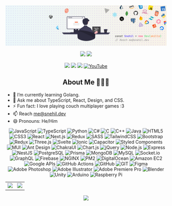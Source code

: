 <img src="./cover.png" />

<p align="center">
  <a href="https://github.com/SneakySensei"><img src="https://komarev.com/ghpvc/?username=sneakysensei&label=Profile%20views&color=ff701d&style=flat-square" /></a>
  <a href="https://wakatime.com/@SneakySensei"><img src="https://wakatime.com/badge/user/d3b549c2-de24-466c-b655-b6ee08eaf772.svg?style=flat-square"/></a>
  <br />
  <br />
  <a href="https://twitter.com/snehilcodes" target="_blank"><img src="https://img.shields.io/badge/twitter-%231DA1F2.svg?&style=flat-square&logo=twitter&logoColor=white" /></a>
  <a href="https://www.linkedin.com/in/snehilcodes/" target="_blank"><img src="https://img.shields.io/badge/linkedin-%230077B5.svg?&style=flat-square&logo=linkedin&logoColor=white" /></a>
  <a href="https://instagram.com/sneakysensei" target="_blank"><img src="https://img.shields.io/badge/instagram-%23E4405F.svg?&style=flat-square&logo=instagram&logoColor=white"></a>
  <a href="https://www.youtube.com/channel/@SnehilCodes"><img alt="YouTube" src="https://img.shields.io/badge/YouTube-%23FF0000.svg?style=flat-square&logo=YouTube&logoColor=white" /></a>
</p>

<div>
  <h2 align="center">About Me 🙋🏽‍♂️</h2>
  <ul>
    <!-- <li>🔭 I’m currently working on ...</li>
    <li>👯 Open for hackathons</li>
    <li>🤔 I’m looking for help with ...</li> -->
    <li>🌱 I’m currently learning Golang.</li>
    <li>💬 Ask me about TypeScript, React, Design, and CSS.</li>
    <li>⚡ Fun fact: I love playing couch multiplayer games :3</li>
    <li>📫 Reach <a href="mailto:me@snehil.dev" target="_blank">me@snehil.dev</a></li>
    <li>😄 Pronouns: He/Him</li>
  </ul>
  <p align="center">
    <img src="https://img.shields.io/badge/JavaScript-232323?style=flat-square&logo=javascript" alt="JavaScript" />
    <img src="https://img.shields.io/badge/TypeScript-007acc?style=flat-square&logo=typescript&logoColor=white" alt="TypeScript" />
    <img src="https://img.shields.io/badge/Python-3776AB?style=flat-square&logo=python&logoColor=white" alt="Python" />
    <img src="https://img.shields.io/badge/C%23-239120?style=flat-square&logo=csharp" alt="C#" />
    <img src="https://img.shields.io/badge/C-303030?style=flat-square&logo=c" alt="C" />
    <img src="https://img.shields.io/badge/C%2B%2B-00599C?style=flat-square&logo=cplusplus" alt="C++" />
    <img src="https://img.shields.io/badge/Java-0a85bf?style=flat-square&logo=openjdk" alt="Java" />
    <img src="https://img.shields.io/badge/HTML5-1a1a1a?style=flat-square&logo=html5" alt="HTML5" />
    <img src="https://img.shields.io/badge/CSS3-232323?style=flat-square&logo=css3&logoColor=1572B6" alt="CSS3" />
    <img src="https://img.shields.io/badge/React-20232a?style=flat-square&logo=react" alt="React" />
    <img src="https://img.shields.io/badge/Next.js-000000?style=flat-square&logo=nextdotjs" alt="Next.js" />
    <img src="https://img.shields.io/badge/Redux-764ABC?style=flat-square&logo=redux" alt="Redux" />
    <img src="https://img.shields.io/badge/SASS-1a1a1a?style=flat-square&logo=sass" alt="SASS" />
    <img src="https://img.shields.io/badge/TailwindCSS-0f1629?style=flat-square&logo=tailwindcss" alt="TailwindCSS" />
    <img src="https://img.shields.io/badge/Bootstrap-7952B3?style=flat-square&logo=bootstrap&logoColor=white" alt="Bootstrap" />
    <img src="https://img.shields.io/badge/React%20Query-232323?style=flat-square&logo=reactquery" alt="Redux" />
    <img src="https://img.shields.io/badge/Three.js-000000?style=flat-square&logo=threedotjs" alt="Three.js" />
    <img src="https://img.shields.io/badge/Svelte-000000?style=flat-square&logo=svelte" alt="Svelte" />
    <img src="https://img.shields.io/badge/Ionic-001a3a?style=flat-square&logo=ionic" alt="Ionic" />
    <img src="https://img.shields.io/badge/Capacitor-00233a?style=flat-square&logo=capacitor" alt="Capacitor" />
    <img src="https://img.shields.io/badge/Styled%20Components-383838?style=flat-square&logo=styledcomponents" alt="Styled Components" />
    <img src="https://img.shields.io/badge/MUI-2196F3?style=flat-square&logo=mui&logoColor=white" alt="MUI" />
    <img src="https://img.shields.io/badge/Ant%20Design-0170FE?style=flat-square&logo=antdesign&logoColor=white" alt="Ant Design" />
    <img src="https://img.shields.io/badge/Chakra%20UI-1a202c?style=flat-square&logo=chakraui" alt="ChakraUI" />
    <img src="https://img.shields.io/badge/Chart.js-333538?style=flat-square&logo=chartdotjs" alt="Chart.js" />
    <img src="https://img.shields.io/badge/jQuery-0769AD?style=flat-square&logo=jquery" alt="jQuery" />
    <img src="https://img.shields.io/badge/Node.js-141414?style=flat-square&logo=nodedotjs" alt="Node.js" />
    <img src="https://img.shields.io/badge/Express-000000?style=flat-square&logo=express" alt="Express" />
    <img src="https://img.shields.io/badge/NestJS-E0234E?style=flat-square&logo=nestjs" alt="NestJS" />
    <img src="https://img.shields.io/badge/PostgreSQL-1a1a1a?style=flat-square&logo=postgresql" alt="PostgreSQL" />
    <img src="https://img.shields.io/badge/Prisma-0c3249?style=flat-square&logo=prisma" alt="Prisma" />
    <img src="https://img.shields.io/badge/MongoDB-001e2b?style=flat-square&logo=mongodb" alt="MongoDB" />
    <img src="https://img.shields.io/badge/MySQL-1a1a1a?style=flat-square&logo=mysql" alt="MySQL" />
    <img src="https://img.shields.io/badge/Socket.io-000000?style=flat-square&logo=socketdotio" alt="Socket.io" />
    <img src="https://img.shields.io/badge/GraphQL-E10098?style=flat-square&logo=graphql" alt="GraphQL" />
    <img src="https://img.shields.io/badge/Firebase-FFCA28?style=flat-square&logo=firebase&logoColor=black" alt="Firebase" />
    <img src="https://img.shields.io/badge/NGINX-009639?style=flat-square&logo=nginx" alt="NGINX" />
    <img src="https://img.shields.io/badge/PM2-2B037A?style=flat-square&logo=pm2" alt="PM2" />
    <img src="https://img.shields.io/badge/DigitalOcean-081b4b?style=flat-square&logo=digitalocean" alt="DigitalOcean" />
    <img src="https://img.shields.io/badge/Amazon%20EC2-232F3E?style=flat-square&logo=amazonec2" alt="Amazon EC2" />
    <img src="https://img.shields.io/badge/Google%20APIs-404040?style=flat-square&logo=googlecloud" alt="Google APIs" />
    <img src="https://img.shields.io/badge/GitHub%20Actions-24292f?style=flat-square&logo=githubactions" alt="GitHub Actions" />
    <img src="https://img.shields.io/badge/GitHub-0d1116?style=flat-square&logo=github" alt="GitHub" />
    <img src="https://img.shields.io/badge/GIT-000000?style=flat-square&logo=git" alt="GIT" />
    <img src="https://img.shields.io/badge/Figma-282828?style=flat-square&logo=figma" alt="Figma" />
    <img src="https://img.shields.io/badge/Adobe%20Photoshop-001e36?style=flat-square&logo=adobephotoshop" alt="Adobe Photoshop" />
    <img src="https://img.shields.io/badge/Adobe%20Illustrator-330000?style=flat-square&logo=adobeillustrator" alt="Adobe Illustrator" />
    <img src="https://img.shields.io/badge/Adobe%20Premiere%20Pro-00005b?style=flat-square&logo=adobepremierepro" alt="Adobe Premiere Pro" />
    <img src="https://img.shields.io/badge/Blender-1d1d1d?style=flat-square&logo=blender" alt="Blender" />
    <img src="https://img.shields.io/badge/Unity-000000?style=flat-square&logo=unity" alt="Unity" />
    <img src="https://img.shields.io/badge/Arduino-00979D?style=flat-square&logo=arduino&logoColor=white" alt="Arduino" />
    <img src="https://img.shields.io/badge/Raspberry%20Pi-A22846?style=flat-square&logo=raspberrypi" alt="Raspberry Pi" />
  </p>
</div>
<table border="0">
  <tr>
    <td>
      <img src="https://github-readme-stats.vercel.app/api?username=sneakysensei&theme=material-palenight&count_private=true&include_all_commits=true&show_icons=true&custom_title=%23%20GitHub%20Stats" /></td>
    <td>
      <img src="https://github-readme-stats.vercel.app/api/top-langs/?username=sneakysensei&langs_count=8&theme=material-palenight&layout=compact&custom_title=%23%20Most%20Used%20Languages&show_icons=true" /></td>
  </tr>
</table>

<p align="center">
<img align="center" src="https://github-readme-streak-stats.herokuapp.com?user=SneakySensei&theme=material-palenight&hide_border=true" />
</p>
